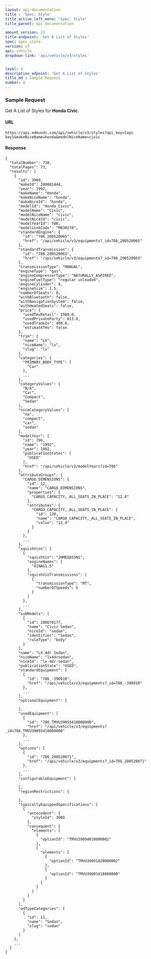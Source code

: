```yaml
---
layout: api-documentation
title : 'Spec: Style'
title_active_left_menu: "Spec: Style"
title_parent: Api documentation

amount_version: 23
title-endpoint: 'Get A List of Styles'
spec: spec_style
version: v3
api: vehicle
dropdown-link: 'api/vehicle/v3/styles'


level: 4
description_edpoint: 'Get A List of Styles'
title_md : Sample Request
number: 4
---
```


### Sample Request

Get A List of Styles for **Honda Civic**.

#### URL

    https://api.edmunds.com/api/vehicle/v3/styles?api_key={api key}&makeNiceName=honda&modelNiceName=civic
    
#### Response
    
    {
      "totalNumber": 730,
      "totalPages": 73,
      "results": [
        {
          "id": 3909,
          "makeId": 200001444,
          "year": 1992,
          "makeName": "Honda",
          "makeNiceName": "honda",
          "makeNiceId": "honda",
          "modelId": "Honda_Civic",
          "modelName": "Civic",
          "modelNiceName": "civic",
          "modelNiceId": "civic",
          "modelYearId": 786,
          "modelLinkCode": "M030278",
          "standardEngine": {
            "id": "786_200520065",
            "href": "/api/vehicle/v3/equipments?_id=786_200520065"
          },
          "standardTransmission": {
            "id": "786_200520063",
            "href": "/api/vehicle/v3/equipments?_id=786_200520063"
          },
          "transmissionType": "MANUAL",
          "engineType": "gas",
          "engineCompressorType": "NATURALLY_ASPIRED",
          "engineFuelType": "regular unleaded",
          "engineCylinder": 4,
          "engineSize": 1.5,
          "numberOfSeats": 0,
          "withBluetooth": false,
          "withNavigationSystem": false,
          "withHeatedSeats": false,
          "price": {
            "usedTmvRetail": 1500.0,
            "usedPrivateParty": 813.0,
            "usedTradeIn": 400.0,
            "estimateTmv": false
          },
          "trim": {
            "name": "LX",
            "niceName": "lx",
            "slug": "lx"
          },
          "categories": {
            "PRIMARY_BODY_TYPE": [
              "Car"
            ],
            ...
          },
          "categoryValues": [
            "N/A",
            "Car",
            "Compact",
            "Sedan"
          ],
          "niceCategoryValues": [
            "na",
            "compact",
            "car",
            "sedan"
          ],
          "modelYear": {
            "id": 786,
            "name": "1992",
            "year": 1992,
            "publicationStates": [
              "USED"
            ],
            "href": "/api/vehicle/v3/modelYears?id=786"
          },
          "attributeGroups": {
            "CARGO_DIMENSIONS": {
              "id": 12,
              "name": "CARGO_DIMENSIONS",
              "properties": {
                "CARGO_CAPACITY,_ALL_SEATS_IN_PLACE": "12.4"
              },
              "attributes": {
                "CARGO_CAPACITY,_ALL_SEATS_IN_PLACE": {
                  "id": 120,
                  "name": "CARGO_CAPACITY,_ALL_SEATS_IN_PLACE",
                  "value": "12.4"
                }
              }
            },
            ...
          },
          "squishVins": [
            {
              "squishVin": "JHMEG855NS",
              "engineNames": [
                "4INAG1.5"
              ],
              "squishVinTransmissions": [
                {
                  "transmissionType": "MT",
                  "numberOfSpeeds": 5
                }
              ]
            },
            ...
          ],
          "subModels": [
            {
              "id": 200670177,
              "name": "Civic Sedan",
              "niceId": "sedan",
              "identifier": "Sedan",
              "ruleType": "body"
            }
          ],
          "name": "LX 4dr Sedan",
          "niceName": "lx4drsedan",
          "niceId": "lx-4dr-sedan",
          "publicationState": "USED",
          "standardEquipment": [
            {
              "id": "786_-390910",
              "href": "/api/vehicle/v3/equipments?_id=786_-390910"
            },
            ...
          ],
          "optionalEquipment": [
            
          ],
          "usedEquipment": [
            {
              "id": "786_TMVU39093410000000",
              "href": "/api/vehicle/v3/equipments?_id=786_TMVU39093410000000"
            },
            ...
          ],
          "options": [
            {
              "id": "786_200520071",
              "href": "/api/vehicle/v3/equipments?_id=786_200520071"
            },
            ...
          ],
          "configurableEquipment": [
            
          ],
          "regionRestrictions": {
            
          },
          "typicallyEquippedSpecifications": [
            {
              "antecedent": {
                "styleId": 3909
              },
              "consequent": {
                "elements": [
                  {
                    "optionId": "TMVU39094010000002"
                  },
                  {
                    "elements": [
                      {
                        "optionId": "TMVU39091020000002"
                      },
                      {
                        "optionId": "TMVU39093410000000"
                      }
                    ]
                  }
                ]
              }
            }
          ],
          "edTypeCategories": [
            {
              "id": 11,
              "name": "Sedan",
              "slug": "sedan"
            }
          ]
        },
        ...
      ]
    }